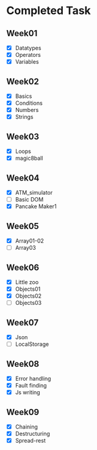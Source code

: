 # Completed Task

## Week01

- [x] Datatypes
- [x] Operators
- [x] Variables

## Week02

- [x] Basics
- [x] Conditions
- [x] Numbers
- [x] Strings

## Week03

- [x] Loops
- [x] magic8ball

## Week04

- [x] ATM_simulator
- [ ] Basic DOM
- [x] Pancake Maker1

## Week05

- [x] Array01-02
- [ ] Array03

## Week06

- [x] Little zoo
- [x] Objects01
- [x] Objects02
- [ ] Objects03

## Week07

- [x] Json
- [ ] LocalStorage

## Week08

- [x] Error handling
- [x] Fault finding
- [x] Js writing

## Week09

- [x] Chaining
- [x] Destructuring
- [x] Spread-rest
